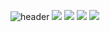 ![header](https://capsule-render.vercel.app/api?type=waving&color=auto&height=250&section=header&text=Yuri-Jung's%20GitHub&fontSize=70)
<a href="[https://velog.io/@Yuri-JUNG](https://github.com/Yuri-JUNG)"><img src="https://img.shields.io/badge/velog-1DBF73?style=flat-square&logo=Vimeo&logoColor=white"/></a>
<img src="https://img.shields.io/badge/React%20Router-CA4245?style=flat-square&logo=React%20Router&logoColor=white"/>
<img src="https://img.shields.io/badge/Java%20Router-CA4245?style=flat-square&logo=React%20Router&logoColor=white"/>
<img src="https://img.shields.io/badge/Jsp%20Router-CA4245?style=flat-square&logo=React%20Router&logoColor=white"/>
